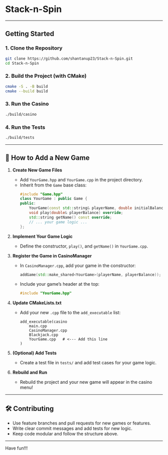 # Stack-n-Spin

---

##  Getting Started

### 1. **Clone the Repository**
```sh
git clone https://github.com/shantanup23/Stack-n-Spin.git
cd Stack-n-Spin
```

### 2. **Build the Project (with CMake)**
```sh
cmake -S . -B build
cmake --build build
```

### 3. **Run the Casino**
```sh
./build/casino
```

### 4. **Run the Tests**
```sh
./build/tests
```

---

## 🧩 How to Add a New Game

1. **Create New Game Files**
   - Add `YourGame.hpp` and `YourGame.cpp` in the project directory.
   - Inherit from the `Game` base class:
     ```cpp
     #include "Game.hpp"
     class YourGame : public Game {
     public:
         YourGame(const std::string& playerName, double initialBalance);
         void play(double& playerBalance) override;
         std::string getName() const override;
         // ... your game logic ...
     };
     ```

2. **Implement Your Game Logic**
   - Define the constructor, `play()`, and `getName()` in `YourGame.cpp`.

3. **Register the Game in CasinoManager**
   - In `CasinoManager.cpp`, add your game in the constructor:
     ```cpp
     addGame(std::make_shared<YourGame>(playerName, playerBalance));
     ```
   - Include your game’s header at the top:
     ```cpp
     #include "YourGame.hpp"
     ```

4. **Update CMakeLists.txt**
   - Add your new `.cpp` file to the `add_executable` list:
     ```
     add_executable(casino
         main.cpp
         CasinoManager.cpp
         Blackjack.cpp
         YourGame.cpp   # <--- Add this line
     )
     ```

5. **(Optional) Add Tests**
   - Create a test file in `tests/` and add test cases for your game logic.

6. **Rebuild and Run**
   - Rebuild the project and your new game will appear in the casino menu!

---

## 🛠️ Contributing

- Use feature branches and pull requests for new games or features.
- Write clear commit messages and add tests for new logic.
- Keep code modular and follow the structure above.

---
Have fun!!!
